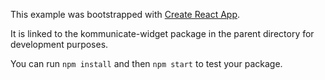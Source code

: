 This example was bootstrapped with [Create React App](https://github.com/facebook/create-react-app).

It is linked to the kommunicate-widget package in the parent directory for development purposes.

You can run `npm install` and then `npm start` to test your package.
